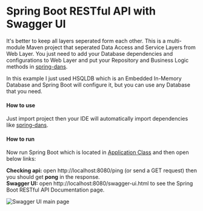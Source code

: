# Spring Boot RESTful API with Swagger UI

It's better to keep all layers seperated form each other. This is a multi-module Maven project that seperated Data Access and Service Layers from Web Layer. You just need to add your Database dependencies and configurations to Web Layer and put your Repository and Business Logic methods in [spring-dans](https://github.com/massoudAfrashteh/code-examples/blob/master/java/spring-dans). 

In this example I just used HSQLDB which is an Embedded In-Memory Database and Spring Boot will configure it, but you can use any Database that you need.

#### How to use
Just import project then your IDE will automatically import dependencies like [spring-dans](https://github.com/massoudAfrashteh/code-examples/blob/master/java/spring-dans).



#### How to run
Now run Spring Boot which is located in [Application Class](https://github.com/massoudAfrashteh/code-examples/blob/master/java/spring-boot-swagger-ui/restful-api/src/main/java/starter/Application.java) and then open below links:

**Checking api:** open http://localhost:8080/ping (or send a GET request) then you should get **pong** in the response.
<br>**Swagger UI:** open http://localhost:8080/swagger-ui.html to see the Spring Boot RESTful API Documentation page.

![Swagger UI main page](https://github.com/massoudAfrashteh/code-examples/blob/master/java/spring-boot-swagger-ui/doc/images/spring-boot-swagger-ui.png?raw=true)